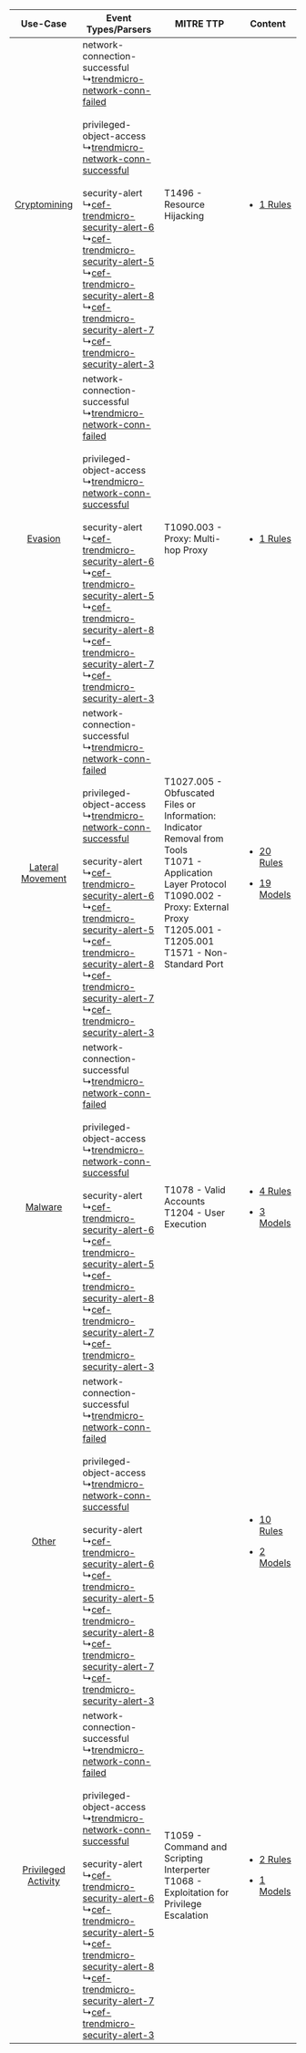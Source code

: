 |    Use-Case    | Event Types/Parsers    | MITRE TTP    | Content    |
|:----:| ---- | ---- | ---- |
|        [Cryptomining](../../../UseCases/uc_cryptomining.md)        |  network-connection-successful<br> ↳[trendmicro-network-conn-failed](Ps/pC_trendmicronetworkconnfailed.md)<br><br> privileged-object-access<br> ↳[trendmicro-network-conn-successful](Ps/pC_trendmicronetworkconnsuccessful.md)<br><br> security-alert<br> ↳[cef-trendmicro-security-alert-6](Ps/pC_ceftrendmicrosecurityalert6.md)<br> ↳[cef-trendmicro-security-alert-5](Ps/pC_ceftrendmicrosecurityalert5.md)<br> ↳[cef-trendmicro-security-alert-8](Ps/pC_ceftrendmicrosecurityalert8.md)<br> ↳[cef-trendmicro-security-alert-7](Ps/pC_ceftrendmicrosecurityalert7.md)<br> ↳[cef-trendmicro-security-alert-3](Ps/pC_ceftrendmicrosecurityalert3.md)<br> | T1496 - Resource Hijacking<br>    | [<ul><li>1 Rules</li></ul>](RM/r_m_trend_micro_deep_security_agent_Cryptomining.md)    |
|    [Evasion](../../../UseCases/uc_evasion.md)    |  network-connection-successful<br> ↳[trendmicro-network-conn-failed](Ps/pC_trendmicronetworkconnfailed.md)<br><br> privileged-object-access<br> ↳[trendmicro-network-conn-successful](Ps/pC_trendmicronetworkconnsuccessful.md)<br><br> security-alert<br> ↳[cef-trendmicro-security-alert-6](Ps/pC_ceftrendmicrosecurityalert6.md)<br> ↳[cef-trendmicro-security-alert-5](Ps/pC_ceftrendmicrosecurityalert5.md)<br> ↳[cef-trendmicro-security-alert-8](Ps/pC_ceftrendmicrosecurityalert8.md)<br> ↳[cef-trendmicro-security-alert-7](Ps/pC_ceftrendmicrosecurityalert7.md)<br> ↳[cef-trendmicro-security-alert-3](Ps/pC_ceftrendmicrosecurityalert3.md)<br> | T1090.003 - Proxy: Multi-hop Proxy<br>    | [<ul><li>1 Rules</li></ul>](RM/r_m_trend_micro_deep_security_agent_Evasion.md)    |
|    [Lateral Movement](../../../UseCases/uc_lateral_movement.md)    |  network-connection-successful<br> ↳[trendmicro-network-conn-failed](Ps/pC_trendmicronetworkconnfailed.md)<br><br> privileged-object-access<br> ↳[trendmicro-network-conn-successful](Ps/pC_trendmicronetworkconnsuccessful.md)<br><br> security-alert<br> ↳[cef-trendmicro-security-alert-6](Ps/pC_ceftrendmicrosecurityalert6.md)<br> ↳[cef-trendmicro-security-alert-5](Ps/pC_ceftrendmicrosecurityalert5.md)<br> ↳[cef-trendmicro-security-alert-8](Ps/pC_ceftrendmicrosecurityalert8.md)<br> ↳[cef-trendmicro-security-alert-7](Ps/pC_ceftrendmicrosecurityalert7.md)<br> ↳[cef-trendmicro-security-alert-3](Ps/pC_ceftrendmicrosecurityalert3.md)<br> | T1027.005 - Obfuscated Files or Information: Indicator Removal from Tools<br>T1071 - Application Layer Protocol<br>T1090.002 - Proxy: External Proxy<br>T1205.001 - T1205.001<br>T1571 - Non-Standard Port<br> | [<ul><li>20 Rules</li></ul><ul><li>19 Models</li></ul>](RM/r_m_trend_micro_deep_security_agent_Lateral_Movement.md)  |
|    [Malware](../../../UseCases/uc_malware.md)    |  network-connection-successful<br> ↳[trendmicro-network-conn-failed](Ps/pC_trendmicronetworkconnfailed.md)<br><br> privileged-object-access<br> ↳[trendmicro-network-conn-successful](Ps/pC_trendmicronetworkconnsuccessful.md)<br><br> security-alert<br> ↳[cef-trendmicro-security-alert-6](Ps/pC_ceftrendmicrosecurityalert6.md)<br> ↳[cef-trendmicro-security-alert-5](Ps/pC_ceftrendmicrosecurityalert5.md)<br> ↳[cef-trendmicro-security-alert-8](Ps/pC_ceftrendmicrosecurityalert8.md)<br> ↳[cef-trendmicro-security-alert-7](Ps/pC_ceftrendmicrosecurityalert7.md)<br> ↳[cef-trendmicro-security-alert-3](Ps/pC_ceftrendmicrosecurityalert3.md)<br> | T1078 - Valid Accounts<br>T1204 - User Execution<br>    | [<ul><li>4 Rules</li></ul><ul><li>3 Models</li></ul>](RM/r_m_trend_micro_deep_security_agent_Malware.md)    |
|    [Other](../../../UseCases/uc_other.md)    |  network-connection-successful<br> ↳[trendmicro-network-conn-failed](Ps/pC_trendmicronetworkconnfailed.md)<br><br> privileged-object-access<br> ↳[trendmicro-network-conn-successful](Ps/pC_trendmicronetworkconnsuccessful.md)<br><br> security-alert<br> ↳[cef-trendmicro-security-alert-6](Ps/pC_ceftrendmicrosecurityalert6.md)<br> ↳[cef-trendmicro-security-alert-5](Ps/pC_ceftrendmicrosecurityalert5.md)<br> ↳[cef-trendmicro-security-alert-8](Ps/pC_ceftrendmicrosecurityalert8.md)<br> ↳[cef-trendmicro-security-alert-7](Ps/pC_ceftrendmicrosecurityalert7.md)<br> ↳[cef-trendmicro-security-alert-3](Ps/pC_ceftrendmicrosecurityalert3.md)<br> |    | [<ul><li>10 Rules</li></ul><ul><li>2 Models</li></ul>](RM/r_m_trend_micro_deep_security_agent_Other.md)    |
| [Privileged Activity](../../../UseCases/uc_privileged_activity.md) |  network-connection-successful<br> ↳[trendmicro-network-conn-failed](Ps/pC_trendmicronetworkconnfailed.md)<br><br> privileged-object-access<br> ↳[trendmicro-network-conn-successful](Ps/pC_trendmicronetworkconnsuccessful.md)<br><br> security-alert<br> ↳[cef-trendmicro-security-alert-6](Ps/pC_ceftrendmicrosecurityalert6.md)<br> ↳[cef-trendmicro-security-alert-5](Ps/pC_ceftrendmicrosecurityalert5.md)<br> ↳[cef-trendmicro-security-alert-8](Ps/pC_ceftrendmicrosecurityalert8.md)<br> ↳[cef-trendmicro-security-alert-7](Ps/pC_ceftrendmicrosecurityalert7.md)<br> ↳[cef-trendmicro-security-alert-3](Ps/pC_ceftrendmicrosecurityalert3.md)<br> | T1059 - Command and Scripting Interperter<br>T1068 - Exploitation for Privilege Escalation<br>    | [<ul><li>2 Rules</li></ul><ul><li>1 Models</li></ul>](RM/r_m_trend_micro_deep_security_agent_Privileged_Activity.md) |